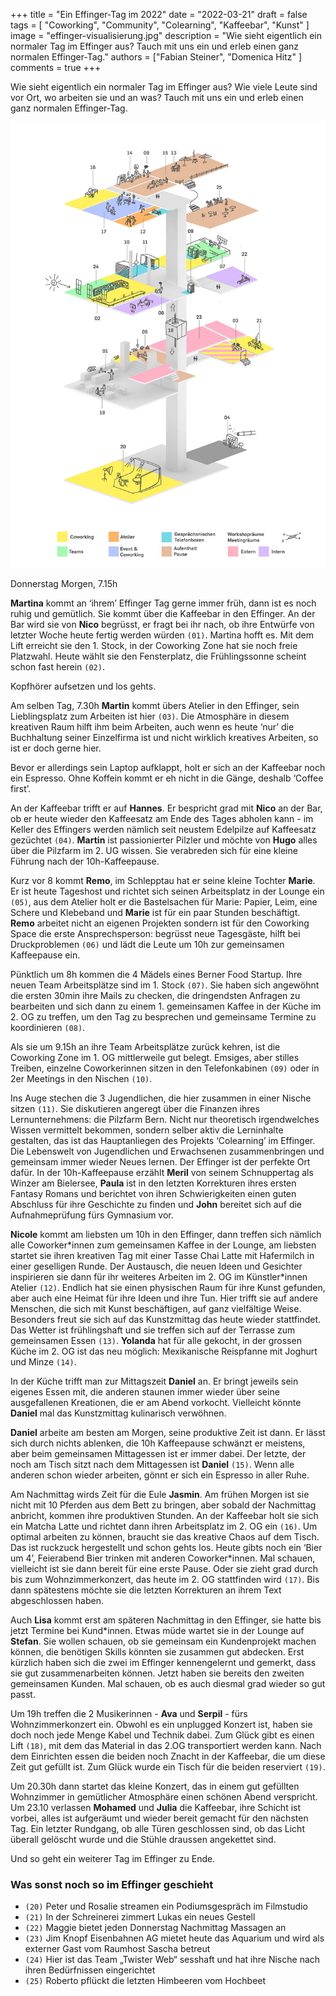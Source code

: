 +++
title = "Ein Effinger-Tag im 2022"
date = "2022-03-21"
draft = false
tags = [ "Coworking", "Community", "Colearning", "Kaffeebar", "Kunst" ]
image = "effinger-visualisierung.jpg"
description = "Wie sieht eigentlich ein normaler Tag im Effinger aus? Tauch mit uns ein und erleb einen ganz normalen Effinger-Tag."
authors = ["Fabian Steiner", "Domenica Hitz" ]
comments = true
+++

<div class="lead">Wie sieht eigentlich ein normaler Tag im Effinger aus? Wie viele Leute sind vor Ort, wo arbeiten sie und an was? Tauch mit uns ein und erleb einen ganz normalen Effinger-Tag.</div>

![Effinger Visualisierung](effinger-visualisierung.jpg)

Donnerstag Morgen, 7.15h

**Martina** kommt an ‘ihrem’ Effinger Tag gerne immer früh, dann ist es noch ruhig und gemütlich. Sie kommt über die Kaffeebar in den Effinger. An der Bar wird sie von **Nico** begrüsst, er fragt bei ihr nach, ob ihre Entwürfe von letzter Woche heute fertig werden würden `(01)`. Martina hofft es. Mit dem Lift erreicht sie den 1. Stock, in der Coworking Zone hat sie noch freie Platzwahl. Heute wählt sie den Fensterplatz, die Frühlingssonne scheint schon fast herein `(02)`.

Kopfhörer aufsetzen und los gehts.

Am selben Tag, 7.30h **Martin** kommt übers Atelier in den Effinger, sein Lieblingsplatz zum Arbeiten ist hier `(03)`. Die Atmosphäre in diesem kreativen Raum hilft ihm beim Arbeiten, auch wenn es heute ‘nur’ die Buchhaltung seiner Einzelfirma ist und nicht wirklich kreatives Arbeiten, so ist er doch gerne hier.

Bevor er allerdings sein Laptop aufklappt, holt er sich an der Kaffeebar noch ein Espresso. Ohne Koffein kommt er eh nicht in die Gänge, deshalb ‘Coffee first’.

An der Kaffeebar trifft er auf **Hannes**. Er bespricht grad mit **Nico** an der Bar, ob er heute wieder den Kaffeesatz am Ende des Tages abholen kann - im Keller des Effingers werden nämlich seit neustem Edelpilze auf Kaffeesatz gezüchtet `(04)`. **Martin** ist passionierter Pilzler und möchte von **Hugo** alles über die Pilzfarm im 2. UG wissen. Sie verabreden sich für eine kleine Führung nach der 10h-Kaffeepause.

Kurz vor 8 kommt **Remo**, im Schlepptau hat er seine kleine Tochter **Marie**. Er ist heute Tageshost und richtet sich seinen Arbeitsplatz in der Lounge ein `(05)`, aus dem Atelier holt er die Bastelsachen für Marie: Papier, Leim, eine Schere und Klebeband und **Marie** ist für ein paar Stunden beschäftigt. **Remo** arbeitet nicht an eigenen Projekten sondern ist für den Coworking Space die erste Ansprechsperson: begrüsst neue Tagesgäste, hilft bei Druckproblemen `(06)` und lädt die Leute um 10h zur gemeinsamen Kaffeepause ein.

Pünktlich um 8h kommen die 4 Mädels eines Berner Food Startup. Ihre neuen Team Arbeitsplätze sind im 1. Stock `(07)`. Sie haben sich angewöhnt die ersten 30min ihre Mails zu checken, die dringendsten Anfragen zu bearbeiten und sich dann zu einem 1. gemeinsamen Kaffee in der Küche im 2. OG zu treffen, um den Tag zu besprechen und gemeinsame Termine zu koordinieren `(08)`.

Als sie um 9.15h an ihre Team Arbeitsplätze zurück kehren, ist die Coworking Zone im 1. OG mittlerweile gut belegt. Emsiges, aber stilles Treiben, einzelne Coworkerinnen sitzen in den Telefonkabinen `(09)` oder in 2er Meetings in den Nischen `(10)`.

Ins Auge stechen die 3 Jugendlichen, die hier zusammen in einer Nische sitzen `(11)`. Sie diskutieren angeregt über die Finanzen ihres Lernunternehmens: die Pilzfarm Bern. Nicht nur theoretisch irgendwelches Wissen vermittelt bekommen, sondern selber aktiv die Lerninhalte gestalten, das ist das Hauptanliegen des Projekts ‘Colearning’ im Effinger. Die Lebenswelt von Jugendlichen und Erwachsenen zusammenbringen und gemeinsam immer wieder Neues lernen. Der Effinger ist der perfekte Ort dafür. In der 10h-Kaffeepause erzählt **Meril** von seinem Schnuppertag als Winzer am Bielersee, **Paula** ist in den letzten Korrekturen ihres ersten Fantasy Romans und berichtet von ihren Schwierigkeiten einen guten Abschluss für ihre Geschichte zu finden und **John** bereitet sich auf die Aufnahmeprüfung fürs Gymnasium vor.

**Nicole** kommt am liebsten um 10h in den Effinger, dann treffen sich nämlich alle Coworker\*innen zum gemeinsamen Kaffee in der Lounge, am liebsten startet sie ihren kreativen Tag mit einer Tasse Chai Latte mit Hafermilch in einer geselligen Runde. Der Austausch, die neuen Ideen und Gesichter inspirieren sie dann für ihr weiteres Arbeiten im 2. OG im Künstler*innen Atelier `(12)`. Endlich hat sie einen physischen Raum für ihre Kunst gefunden, aber auch eine Heimat für ihre Ideen und ihre Tun. Hier trifft sie auf andere Menschen, die sich mit Kunst beschäftigen, auf ganz vielfältige Weise. Besonders freut sie sich auf das Kunstzmittag das heute wieder stattfindet. Das Wetter ist frühlingshaft und sie treffen sich auf der Terrasse zum gemeinsamen Essen `(13)`. **Yolanda** hat für alle gekocht, in der grossen Küche im 2. OG ist das neu möglich: Mexikanische Reispfanne mit Joghurt und Minze `(14)`.

In der Küche trifft man zur Mittagszeit **Daniel** an. Er bringt jeweils sein eigenes Essen mit, die anderen staunen immer wieder über seine ausgefallenen Kreationen, die er am Abend vorkocht. Vielleicht könnte **Daniel** mal das Kunstzmittag kulinarisch verwöhnen.

**Daniel** arbeite am besten am Morgen, seine produktive Zeit ist dann. Er lässt sich durch nichts ablenken, die 10h Kaffeepause schwänzt er meistens, aber beim gemeinsamen Mittagessen ist er immer dabei. Der letzte, der noch am Tisch sitzt nach dem Mittagessen ist **Daniel** `(15)`. Wenn alle anderen schon wieder arbeiten, gönnt er sich ein Espresso in aller Ruhe.

Am Nachmittag wirds Zeit für die Eule **Jasmin**. Am frühen Morgen ist sie nicht mit 10 Pferden aus dem Bett zu bringen, aber sobald der Nachmittag anbricht, kommen ihre produktiven Stunden. An der Kaffeebar holt sie sich ein Matcha Latte und richtet dann ihren Arbeitsplatz im 2. OG ein `(16)`. Um optimal arbeiten zu können, braucht sie das kreative Chaos auf dem Tisch. Das ist ruckzuck hergestellt und schon gehts los. Heute gibts noch ein ‘Bier um 4’, Feierabend Bier trinken mit anderen Coworker*innen. Mal schauen, vielleicht ist sie dann bereit für eine erste Pause. Oder sie zieht grad durch bis zum Wohnzimmerkonzert, das heute im 2. OG stattfinden wird `(17)`. Bis dann spätestens möchte sie die letzten Korrekturen an ihrem Text abgeschlossen haben.

Auch **Lisa** kommt erst am späteren Nachmittag in den Effinger, sie hatte bis jetzt Termine bei Kund*innen. Etwas müde wartet sie in der Lounge auf **Stefan**. Sie wollen schauen, ob sie gemeinsam ein Kundenprojekt machen können, die benötigen Skills könnten sie zusammen gut abdecken. Erst kürzlich haben sich die zwei im Effinger kennengelernt und gemerkt, dass sie gut zusammenarbeiten können. Jetzt haben sie bereits den zweiten gemeinsamen Kunden. Mal schauen, ob es auch diesmal grad wieder so gut passt.

Um 19h treffen die 2 Musikerinnen - **Ava** und **Serpil** - fürs Wohnzimmerkonzert ein. Obwohl es ein unplugged Konzert ist, haben sie doch noch jede Menge Kabel und Technik dabei. Zum Glück gibt es einen Lift `(18)`, mit dem das Material in das 2.OG transportiert werden kann. Nach dem Einrichten essen die beiden noch Znacht in der Kaffeebar, die um diese Zeit gut gefüllt ist. Zum Glück wurde ein Tisch für die beiden reserviert `(19)`.

Um 20.30h dann startet das kleine Konzert, das in einem gut gefüllten Wohnzimmer in gemütlicher Atmosphäre einen schönen Abend verspricht. Um 23.10 verlassen **Mohamed** und **Julia** die Kaffeebar, ihre Schicht ist vorbei, alles ist aufgeräumt und wieder bereit gemacht für den nächsten Tag. Ein letzter Rundgang, ob alle Türen geschlossen sind, ob das Licht überall gelöscht wurde und die Stühle draussen angekettet sind.

Und so geht ein weiterer Tag im Effinger zu Ende.

### Was sonst noch so im Effinger geschieht

* `(20)` Peter und Rosalie streamen ein Podiumsgespräch im Filmstudio
* `(21)` In der Schreinerei zimmert Lukas ein neues Gestell
* `(22)` Maggie bietet jeden Donnerstag Nachmittag Massagen an
* `(23)` Jim Knopf Eisenbahnen AG mietet heute das Aquarium und wird als externer Gast vom Raumhost Sascha betreut
* `(24)` Hier ist das Team „Twister Web“ sesshaft und hat ihre Nische nach ihren Bedürfnissen eingerichtet
* `(25)` Roberto pflückt die letzten Himbeeren vom Hochbeet

